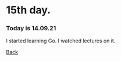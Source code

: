 # 15th day.
### Today is 14.09.21
I started learning Go. I watched lectures on it.

[Back](README.md)
